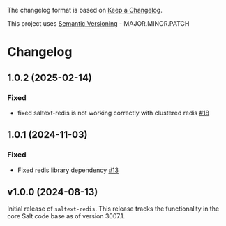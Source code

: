 The changelog format is based on [Keep a Changelog](https://keepachangelog.com/en/1.0.0/).

This project uses [Semantic Versioning](https://semver.org/) - MAJOR.MINOR.PATCH

# Changelog

## 1.0.2 (2025-02-14)


### Fixed

- fixed saltext-redis is not working correctly with clustered redis [#18](https://github.com/salt-extensions/saltext-redis/issues/18)


## 1.0.1 (2024-11-03)


### Fixed

- Fixed redis library dependency [#13](https://github.com/salt-extensions/saltext-redis/issues/13)


## v1.0.0 (2024-08-13)

Initial release of `saltext-redis`. This release tracks the functionality in the core Salt code base as of version 3007.1.

